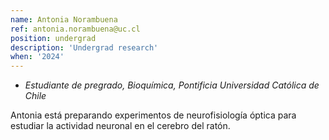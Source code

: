 ```yaml
---
name: Antonia Norambuena
ref: antonia.norambuena@uc.cl
position: undergrad
description: 'Undergrad research'
when: '2024'
---
```


- _Estudiante de pregrado, Bioquímica, Pontificia Universidad Católica de Chile_

Antonia está preparando experimentos de neurofisiología óptica para estudiar la actividad neuronal en el cerebro del ratón. 